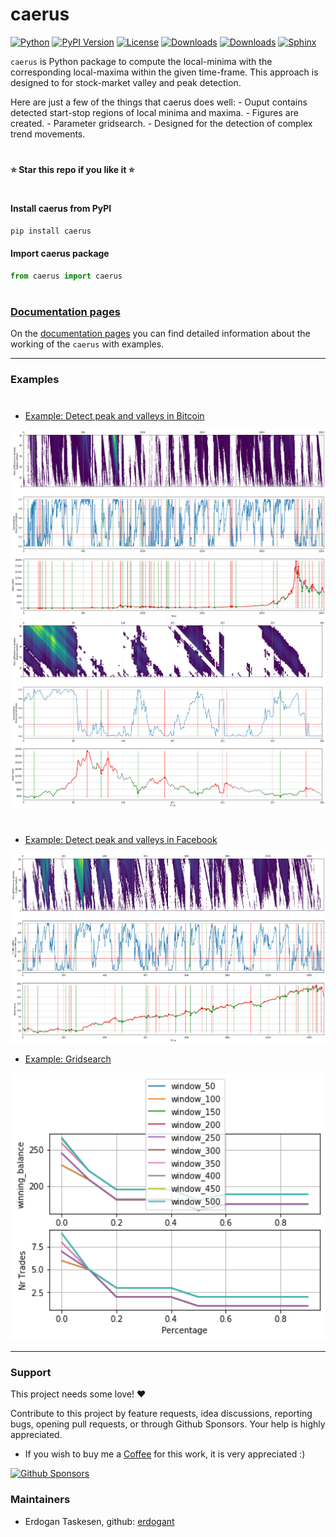 # caerus

[![Python](https://img.shields.io/pypi/pyversions/caerus)](https://img.shields.io/pypi/pyversions/caerus)
[![PyPI Version](https://img.shields.io/pypi/v/caerus)](https://pypi.org/project/caerus/)
[![License](https://img.shields.io/badge/license-MIT-green.svg)](https://github.com/erdogant/caerus/blob/master/LICENSE)
[![Downloads](https://pepy.tech/badge/caerus)](https://pepy.tech/project/caerus)
[![Downloads](https://pepy.tech/badge/caerus/month)](https://pepy.tech/project/caerus/month)
[![Sphinx](https://img.shields.io/badge/Sphinx-Docs-Green)](https://erdogant.github.io/caerus/)
<!---[![BuyMeCoffee](https://img.shields.io/badge/buymea-coffee-yellow.svg)](https://www.buymeacoffee.com/erdogant)-->
<!---[![Coffee](https://img.shields.io/badge/coffee-black-grey.svg)](https://erdogant.github.io/donate/?currency=USD&amount=5)-->

``caerus`` is Python package to compute the local-minima with the corresponding local-maxima within the given time-frame. This approach is designed to for stock-market valley and peak detection.

Here are just a few of the things that caerus does well:
    - Ouput contains detected start-stop regions of local minima and maxima.
    - Figures are created.
    - Parameter gridsearch.
    - Designed for the detection of complex trend movements.

# 
**⭐️ Star this repo if you like it ⭐️**
#

#### Install caerus from PyPI

```bash
pip install caerus
```

#### Import caerus package

```python
from caerus import caerus
```
# 


### [Documentation pages](https://erdogant.github.io/caerus/)

On the [documentation pages](https://erdogant.github.io/caerus/) you can find detailed information about the working of the ``caerus`` with examples. 

<hr> 

### Examples

# 

* [Example: Detect peak and valleys in Bitcoin](https://erdogant.github.io/caerus/pages/html/Examples.html)

<p align="left">
  <a href="https://erdogant.github.io/caerus/pages/html/Examples.html">
  <img src="https://github.com/erdogant/caerus/blob/master/docs/figs/figure_btc.png" width="600" />
  <img src="https://github.com/erdogant/caerus/blob/master/docs/figs/figure_btc_last_300days.png" width="600" />
  </a>
</p>


# 

* [Example: Detect peak and valleys in Facebook](https://erdogant.github.io/caerus/pages/html/Examples.html)

<p align="left">
  <a href="https://erdogant.github.io/caerus/pages/html/Examples.html">
  <img src="https://github.com/erdogant/caerus/blob/master/docs/figs/figure_fb.png" width="600" />
  </a>
</p>


* [Example: Gridsearch](https://erdogant.github.io/caerus/pages/html/Examples.html#gridsearch)

<p align="left">
  <a href="https://erdogant.github.io/caerus/pages/html/Examples.html#gridsearch">
  <img src="https://github.com/erdogant/caerus/blob/master/docs/figs/figure_gridsearch_btc.png" width="600" />
  </a>
</p>


<hr>


### Support

This project needs some love! ❤️

Contribute to this project by feature requests, idea discussions, reporting bugs, opening pull requests, or through Github Sponsors. Your help is highly appreciated.

* If you wish to buy me a <a href="https://www.buymeacoffee.com/erdogant">Coffee</a> for this work, it is very appreciated :)

[![Github Sponsors](https://img.shields.io/github/sponsors/erdogant?label=github%20sponsors&logo=github%20sponsors&style=for-the-badge)](https://github.com/sponsors/erdogant)
   
### Maintainers
* Erdogan Taskesen, github: [erdogant](https://github.com/erdogant)


